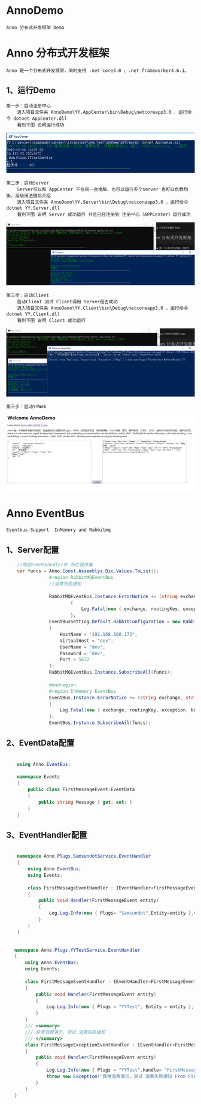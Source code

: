 # AnnoDemo
    Anno 分布式开发框架 Demo

# Anno 分布式开发框架

    Anno 是一个分布式开发框架，同时支持 .net core3.0 、.net frameworker4.6.1。

## 1、运行Demo
    第一步：启动注册中心
        进入项目文件夹 AnnoDemo\YY.AppCenter\bin\Debug\netcoreapp3.0 ，运行命令 dotnet AppCenter.dll
        看到下图 说明运行成功
![第一步](./doc/1.png)

    第二步：启动Server  
        Server可以和 AppCenter 不在同一台电脑，也可以运行多个server 也可以负载均衡，高级用法随后介绍
        进入项目文件夹 AnnoDemo\YY.Server\bin\Debug\netcoreapp3.0 ，运行命令 dotnet YY.Server.dll
        看到下图 说明 Server 成功运行 并且已经注册到 注册中心（APPCenter）运行成功
![第二步](./doc/2.png)

    第三步：启动Client
        启动Client 测试 Client调用 Server是否成功
        进入项目文件夹 AnnoDemo\YY.Client\bin\Debug\netcoreapp3.0 ，运行命令 dotnet YY.Client.dll
        看到下图 说明 Client 成功运行 
![第三步](./doc/3.png)

    第三步：启动YYWeb

![第四步](./doc/webapi.png)

# Anno EventBus
	Eventbus Support  InMemory and Rabbitmq
## 1、Server配置

```c#
	//指定EventHandler的 所在程序集
	var funcs = Anno.Const.Assemblys.Dic.Values.ToList();
                #region RabbitMQEventBus
                //消费失败通知

                RabbitMQEventBus.Instance.ErrorNotice += (string exchange, string routingKey, Exception exception, string body) =>
                        {
                            Log.Fatal(new { exchange, routingKey, exception, body }, typeof(RabbitMQEventBus));
                        };
                EventBusSetting.Default.RabbitConfiguration = new RabbitConfiguration()
                {
                    HostName = "192.168.100.173",
                    VirtualHost = "dev",
                    UserName = "dev",
                    Password = "dev",
                    Port = 5672
                };
                RabbitMQEventBus.Instance.SubscribeAll(funcs);

                #endregion
                #region InMemory EventBus
                EventBus.Instance.ErrorNotice += (string exchange, string routingKey, Exception exception, string body) =>
                {
                    Log.Fatal(new { exchange, routingKey, exception, body }, typeof(EventBus));
                };
                EventBus.Instance.SubscribeAll(funcs);

 ```  

## 2、EventData配置

```c#

	using Anno.EventBus;
	
	namespace Events
	{
	    public class FirstMessageEvent:EventData
	    {
	        public string Message { get; set; }
	    }
	}

 ```  

 
## 3、EventHandler配置

```c#
	
	namespace Anno.Plugs.SamsundotService.EventHandler
	{
	    using Anno.EventBus;
	    using Events;
	
	    class FirstMessageEventHandler : IEventHandler<FirstMessageEvent>
	    {
	        public void Handler(FirstMessageEvent entity)
	        {
	            Log.Log.Info(new { Plugs= "Samsundot",Entity=entity },typeof(FirstMessageEventHandler));
	        }
	    }
	}

 ```  

 ```c#
	
	namespace Anno.Plugs.YYTestService.EventHandler
	{
	    using Anno.EventBus;
	    using Events;
	
	    class FirstMessageEventHandler : IEventHandler<FirstMessageEvent>
	    {
	        public void Handler(FirstMessageEvent entity)
	        {
	            Log.Log.Info(new { Plugs = "YYTest", Entity = entity }, typeof(FirstMessageEventHandler));
	        }
	    }
	    /// <summary>
	    /// 异常消费演示，测试 消费失败通知
	    /// </summary>
	    class FirstMessageExceptionEventHandler : IEventHandler<FirstMessageEvent>
	    {
	        public void Handler(FirstMessageEvent entity)
	        {
	            Log.Log.Info(new { Plugs = "YYTest",Handle= "FirstMessageExceptionEventHandler", Entity = entity }, typeof(FirstMessageEventHandler));
	            throw new Exception("异常消费演示，测试 消费失败通知 From FirstMessageExceptionEventHandler!");
	        }
	    }
	}

 ```  